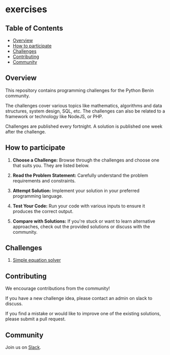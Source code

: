 # exercises

## Table of Contents

- [Overview](#overview)
- [How to participate](#how-to-participate)
- [Challenges](#challenges)
- [Contributing](#contributing)
- [Community](#community)

## Overview

This repository contains programming challenges for the Python Benin community.

The challenges cover various topics like mathematics, algorithms and data
structures, system design, SQL, etc. The challenges can also be related to a
framework or technology like NodeJS, or PHP.

Challenges are published every fortnight. A solution is published one week after
the challenge.

## How to participate

1. **Choose a Challenge:** Browse through the challenges and choose one that
  suits you. They are listed below.

2. **Read the Problem Statement:** Carefully understand the problem
  requirements and constraints.

3. **Attempt Solution:** Implement your solution in your preferred programming
  language.

4. **Test Your Code:** Run your code with various inputs to ensure it produces
  the correct output.

5. **Compare with Solutions:** If you're stuck or want to learn alternative
  approaches, check out the provided solutions or discuss with the community.

## Challenges

1. [Simple equation solver](/challenges/0001-simple-equation-solver/statement.md)

## Contributing

We encourage contributions from the community!

If you have a new challenge idea, please contact an admin on slack to discuss.

If you find a mistake or would like to improve one of the existing solutions,
please submit a pull request.

## Community

Join us on [Slack](https://pythonbenin.slack.com).

